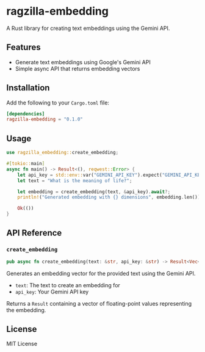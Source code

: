 # ragzilla-embedding

A Rust library for creating text embeddings using the Gemini API.

## Features

- Generate text embeddings using Google's Gemini API
- Simple async API that returns embedding vectors

## Installation

Add the following to your `Cargo.toml` file:

```toml
[dependencies]
ragzilla-embedding = "0.1.0"
```

## Usage

```rust
use ragzilla_embedding::create_embedding;

#[tokio::main]
async fn main() -> Result<(), reqwest::Error> {
    let api_key = std::env::var("GEMINI_API_KEY").expect("GEMINI_API_KEY must be set");
    let text = "What is the meaning of life?";

    let embedding = create_embedding(text, &api_key).await?;
    println!("Generated embedding with {} dimensions", embedding.len());

    Ok(())
}
```

## API Reference

### `create_embedding`

```rust
pub async fn create_embedding(text: &str, api_key: &str) -> Result<Vec<f32>, reqwest::Error>
```

Generates an embedding vector for the provided text using the Gemini API.

- `text`: The text to create an embedding for
- `api_key`: Your Gemini API key

Returns a `Result` containing a vector of floating-point values representing the embedding.

## License

MIT License
